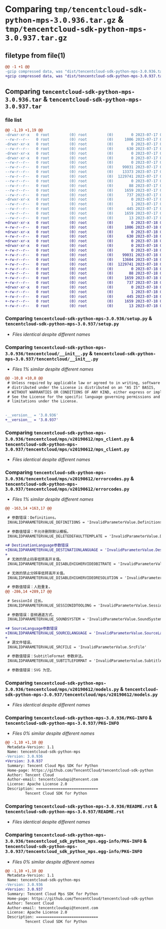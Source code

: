 # Comparing `tmp/tencentcloud-sdk-python-mps-3.0.936.tar.gz` & `tmp/tencentcloud-sdk-python-mps-3.0.937.tar.gz`

## filetype from file(1)

```diff
@@ -1 +1 @@
-gzip compressed data, was "dist/tencentcloud-sdk-python-mps-3.0.936.tar", last modified: Mon Jul 17 00:31:27 2023, max compression
+gzip compressed data, was "dist/tencentcloud-sdk-python-mps-3.0.937.tar", last modified: Tue Jul 18 00:27:39 2023, max compression
```

## Comparing `tencentcloud-sdk-python-mps-3.0.936.tar` & `tencentcloud-sdk-python-mps-3.0.937.tar`

### file list

```diff
@@ -1,19 +1,19 @@
-drwxr-xr-x   0 root         (0) root         (0)        0 2023-07-17 00:31:27.000000 tencentcloud-sdk-python-mps-3.0.936/
--rw-r--r--   0 root         (0) root         (0)     1006 2023-07-17 00:31:27.000000 tencentcloud-sdk-python-mps-3.0.936/setup.py
-drwxr-xr-x   0 root         (0) root         (0)        0 2023-07-17 00:31:27.000000 tencentcloud-sdk-python-mps-3.0.936/tencentcloud/
--rw-r--r--   0 root         (0) root         (0)      630 2023-07-17 00:31:27.000000 tencentcloud-sdk-python-mps-3.0.936/tencentcloud/__init__.py
-drwxr-xr-x   0 root         (0) root         (0)        0 2023-07-17 00:31:27.000000 tencentcloud-sdk-python-mps-3.0.936/tencentcloud/mps/
-drwxr-xr-x   0 root         (0) root         (0)        0 2023-07-17 00:31:27.000000 tencentcloud-sdk-python-mps-3.0.936/tencentcloud/mps/v20190612/
--rw-r--r--   0 root         (0) root         (0)        0 2023-07-17 00:31:27.000000 tencentcloud-sdk-python-mps-3.0.936/tencentcloud/mps/v20190612/__init__.py
--rw-r--r--   0 root         (0) root         (0)    99031 2023-07-17 00:31:27.000000 tencentcloud-sdk-python-mps-3.0.936/tencentcloud/mps/v20190612/mps_client.py
--rw-r--r--   0 root         (0) root         (0)    13373 2023-07-17 00:31:27.000000 tencentcloud-sdk-python-mps-3.0.936/tencentcloud/mps/v20190612/errorcodes.py
--rw-r--r--   0 root         (0) root         (0)  1229741 2023-07-17 00:31:27.000000 tencentcloud-sdk-python-mps-3.0.936/tencentcloud/mps/v20190612/models.py
--rw-r--r--   0 root         (0) root         (0)        0 2023-07-17 00:31:27.000000 tencentcloud-sdk-python-mps-3.0.936/tencentcloud/mps/__init__.py
--rw-r--r--   0 root         (0) root         (0)       88 2023-07-17 00:31:27.000000 tencentcloud-sdk-python-mps-3.0.936/setup.cfg
--rw-r--r--   0 root         (0) root         (0)     1659 2023-07-17 00:31:27.000000 tencentcloud-sdk-python-mps-3.0.936/PKG-INFO
--rw-r--r--   0 root         (0) root         (0)      737 2023-07-17 00:31:27.000000 tencentcloud-sdk-python-mps-3.0.936/README.rst
-drwxr-xr-x   0 root         (0) root         (0)        0 2023-07-17 00:31:27.000000 tencentcloud-sdk-python-mps-3.0.936/tencentcloud_sdk_python_mps.egg-info/
--rw-r--r--   0 root         (0) root         (0)        1 2023-07-17 00:31:27.000000 tencentcloud-sdk-python-mps-3.0.936/tencentcloud_sdk_python_mps.egg-info/dependency_links.txt
--rw-r--r--   0 root         (0) root         (0)      445 2023-07-17 00:31:27.000000 tencentcloud-sdk-python-mps-3.0.936/tencentcloud_sdk_python_mps.egg-info/SOURCES.txt
--rw-r--r--   0 root         (0) root         (0)     1659 2023-07-17 00:31:27.000000 tencentcloud-sdk-python-mps-3.0.936/tencentcloud_sdk_python_mps.egg-info/PKG-INFO
--rw-r--r--   0 root         (0) root         (0)       13 2023-07-17 00:31:27.000000 tencentcloud-sdk-python-mps-3.0.936/tencentcloud_sdk_python_mps.egg-info/top_level.txt
+drwxr-xr-x   0 root         (0) root         (0)        0 2023-07-18 00:27:39.000000 tencentcloud-sdk-python-mps-3.0.937/
+-rw-r--r--   0 root         (0) root         (0)     1006 2023-07-18 00:27:39.000000 tencentcloud-sdk-python-mps-3.0.937/setup.py
+drwxr-xr-x   0 root         (0) root         (0)        0 2023-07-18 00:27:39.000000 tencentcloud-sdk-python-mps-3.0.937/tencentcloud/
+-rw-r--r--   0 root         (0) root         (0)      630 2023-07-18 00:27:39.000000 tencentcloud-sdk-python-mps-3.0.937/tencentcloud/__init__.py
+drwxr-xr-x   0 root         (0) root         (0)        0 2023-07-18 00:27:39.000000 tencentcloud-sdk-python-mps-3.0.937/tencentcloud/mps/
+drwxr-xr-x   0 root         (0) root         (0)        0 2023-07-18 00:27:39.000000 tencentcloud-sdk-python-mps-3.0.937/tencentcloud/mps/v20190612/
+-rw-r--r--   0 root         (0) root         (0)        0 2023-07-18 00:27:39.000000 tencentcloud-sdk-python-mps-3.0.937/tencentcloud/mps/v20190612/__init__.py
+-rw-r--r--   0 root         (0) root         (0)    99031 2023-07-18 00:27:39.000000 tencentcloud-sdk-python-mps-3.0.937/tencentcloud/mps/v20190612/mps_client.py
+-rw-r--r--   0 root         (0) root         (0)    13604 2023-07-18 00:27:39.000000 tencentcloud-sdk-python-mps-3.0.937/tencentcloud/mps/v20190612/errorcodes.py
+-rw-r--r--   0 root         (0) root         (0)  1229741 2023-07-18 00:27:39.000000 tencentcloud-sdk-python-mps-3.0.937/tencentcloud/mps/v20190612/models.py
+-rw-r--r--   0 root         (0) root         (0)        0 2023-07-18 00:27:39.000000 tencentcloud-sdk-python-mps-3.0.937/tencentcloud/mps/__init__.py
+-rw-r--r--   0 root         (0) root         (0)       88 2023-07-18 00:27:39.000000 tencentcloud-sdk-python-mps-3.0.937/setup.cfg
+-rw-r--r--   0 root         (0) root         (0)     1659 2023-07-18 00:27:39.000000 tencentcloud-sdk-python-mps-3.0.937/PKG-INFO
+-rw-r--r--   0 root         (0) root         (0)      737 2023-07-18 00:27:39.000000 tencentcloud-sdk-python-mps-3.0.937/README.rst
+drwxr-xr-x   0 root         (0) root         (0)        0 2023-07-18 00:27:39.000000 tencentcloud-sdk-python-mps-3.0.937/tencentcloud_sdk_python_mps.egg-info/
+-rw-r--r--   0 root         (0) root         (0)        1 2023-07-18 00:27:39.000000 tencentcloud-sdk-python-mps-3.0.937/tencentcloud_sdk_python_mps.egg-info/dependency_links.txt
+-rw-r--r--   0 root         (0) root         (0)      445 2023-07-18 00:27:39.000000 tencentcloud-sdk-python-mps-3.0.937/tencentcloud_sdk_python_mps.egg-info/SOURCES.txt
+-rw-r--r--   0 root         (0) root         (0)     1659 2023-07-18 00:27:39.000000 tencentcloud-sdk-python-mps-3.0.937/tencentcloud_sdk_python_mps.egg-info/PKG-INFO
+-rw-r--r--   0 root         (0) root         (0)       13 2023-07-18 00:27:39.000000 tencentcloud-sdk-python-mps-3.0.937/tencentcloud_sdk_python_mps.egg-info/top_level.txt
```

### Comparing `tencentcloud-sdk-python-mps-3.0.936/setup.py` & `tencentcloud-sdk-python-mps-3.0.937/setup.py`

 * *Files identical despite different names*

### Comparing `tencentcloud-sdk-python-mps-3.0.936/tencentcloud/__init__.py` & `tencentcloud-sdk-python-mps-3.0.937/tencentcloud/__init__.py`

 * *Files 1% similar despite different names*

```diff
@@ -10,8 +10,8 @@
 # Unless required by applicable law or agreed to in writing, software
 # distributed under the License is distributed on an "AS IS" BASIS,
 # WITHOUT WARRANTIES OR CONDITIONS OF ANY KIND, either express or implied.
 # See the License for the specific language governing permissions and
 # limitations under the License.
 
 
-__version__ = '3.0.936'
+__version__ = '3.0.937'
```

### Comparing `tencentcloud-sdk-python-mps-3.0.936/tencentcloud/mps/v20190612/mps_client.py` & `tencentcloud-sdk-python-mps-3.0.937/tencentcloud/mps/v20190612/mps_client.py`

 * *Files identical despite different names*

### Comparing `tencentcloud-sdk-python-mps-3.0.936/tencentcloud/mps/v20190612/errorcodes.py` & `tencentcloud-sdk-python-mps-3.0.937/tencentcloud/mps/v20190612/errorcodes.py`

 * *Files 1% similar despite different names*

```diff
@@ -163,14 +163,17 @@
 
 # 参数错误：Definitions。
 INVALIDPARAMETERVALUE_DEFINITIONS = 'InvalidParameterValue.Definitions'
 
 # 参数值错误：不允许删除默认模板。
 INVALIDPARAMETERVALUE_DELETEDEFAULTTEMPLATE = 'InvalidParameterValue.DeleteDefaultTemplate'
 
+# DestinationLanguage参数错误
+INVALIDPARAMETERVALUE_DESTINATIONLANGUAGE = 'InvalidParameterValue.DestinationLanguage'
+
 # 无效的禁止码率低转高开关值。
 INVALIDPARAMETERVALUE_DISABLEHIGHERVIDEOBITRATE = 'InvalidParameterValue.DisableHigherVideoBitrate'
 
 # 无效的禁止分辨率低转高开关值。
 INVALIDPARAMETERVALUE_DISABLEHIGHERVIDEORESOLUTION = 'InvalidParameterValue.DisableHigherVideoResolution'
 
 # 参数值错误：人脸重复。
@@ -286,14 +289,17 @@
 
 # SessionId 过长。
 INVALIDPARAMETERVALUE_SESSIONIDTOOLONG = 'InvalidParameterValue.SessionIdTooLong'
 
 # 参数错误：音频通道方式。
 INVALIDPARAMETERVALUE_SOUNDSYSTEM = 'InvalidParameterValue.SoundSystem'
 
+# SourceLanguage参数错误
+INVALIDPARAMETERVALUE_SOURCELANGUAGE = 'InvalidParameterValue.SourceLanguage'
+
 # 源文件错误。
 INVALIDPARAMETERVALUE_SRCFILE = 'InvalidParameterValue.SrcFile'
 
 # 参数值错误：SubtitleFormat 参数非法。
 INVALIDPARAMETERVALUE_SUBTITLEFORMAT = 'InvalidParameterValue.SubtitleFormat'
 
 # 参数值错误：SVG 为空。
```

### Comparing `tencentcloud-sdk-python-mps-3.0.936/tencentcloud/mps/v20190612/models.py` & `tencentcloud-sdk-python-mps-3.0.937/tencentcloud/mps/v20190612/models.py`

 * *Files identical despite different names*

### Comparing `tencentcloud-sdk-python-mps-3.0.936/PKG-INFO` & `tencentcloud-sdk-python-mps-3.0.937/PKG-INFO`

 * *Files 0% similar despite different names*

```diff
@@ -1,10 +1,10 @@
 Metadata-Version: 1.1
 Name: tencentcloud-sdk-python-mps
-Version: 3.0.936
+Version: 3.0.937
 Summary: Tencent Cloud Mps SDK for Python
 Home-page: https://github.com/TencentCloud/tencentcloud-sdk-python
 Author: Tencent Cloud
 Author-email: tencentcloudapi@tencent.com
 License: Apache License 2.0
 Description: ============================
         Tencent Cloud SDK for Python
```

### Comparing `tencentcloud-sdk-python-mps-3.0.936/README.rst` & `tencentcloud-sdk-python-mps-3.0.937/README.rst`

 * *Files identical despite different names*

### Comparing `tencentcloud-sdk-python-mps-3.0.936/tencentcloud_sdk_python_mps.egg-info/PKG-INFO` & `tencentcloud-sdk-python-mps-3.0.937/tencentcloud_sdk_python_mps.egg-info/PKG-INFO`

 * *Files 0% similar despite different names*

```diff
@@ -1,10 +1,10 @@
 Metadata-Version: 1.1
 Name: tencentcloud-sdk-python-mps
-Version: 3.0.936
+Version: 3.0.937
 Summary: Tencent Cloud Mps SDK for Python
 Home-page: https://github.com/TencentCloud/tencentcloud-sdk-python
 Author: Tencent Cloud
 Author-email: tencentcloudapi@tencent.com
 License: Apache License 2.0
 Description: ============================
         Tencent Cloud SDK for Python
```

